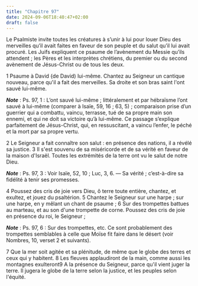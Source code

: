 ```yaml
---
title: "Chapitre 97"
date: 2024-09-06T18:40:47+02:00
draft: false
---
```



Le Psalmiste invite toutes les créatures à s’unir à lui pour louer Dieu des merveilles qu’il avait faites en faveur de son peuple et du salut qu’il lui avait procuré.
Les Juifs expliquent ce psaume de l’avènement du Messie qu’ils attendent ; les Pères et les interprètes chrétiens, du premier ou du second avènement de Jésus-Christ ou de tous les deux.


1 Psaume à David {de David) lui-même. Chantez au Seigneur un cantique nouveau, parce qu'il a fait des merveilles. Sa droite et son bras saint l'ont sauvé lui-même.

***Note*** :  Ps. 97, 1 : L’ont sauvé lui-même ; littéralement et par hébraïsme l’ont sauvé à lui-même (comparer à Isaïe, 59, 16 ; 63, 5) ; comparaison prise d’un guerrier qui a combattu, vaincu, terrasse, tué de sa propre main son ennemi, et qui ne doit sa victoire qu’à lui-même. Ce passage s’explique parfaitement de Jésus-Christ, qui, en ressuscitant, a vaincu l’enfer, le péché et la mort par sa propre vertu.


2 Le Seigneur a fait connaître son salut : en présence des nations, il a révélé sa justice. 3 Il s'est souvenu de sa miséricorde et de sa vérité en faveur de la maison d'Israël. Toutes les extrémités de la terre ont vu le salut de notre Dieu.

***Note*** :  Ps. 97, 3 : Voir Isaïe, 52, 10 ; Luc, 3, 6. ― Sa vérité ; c’est-à-dire sa fidélité à tenir ses promesses.


4 Poussez des cris de joie vers Dieu, ô terre toute entière, chantez, et exultez, et jouez du psaltérion. 5 Chantez le Seigneur sur une harpe ; sur une harpe, en y mêlant un chant de psaume ; 6 Sur des trompettes battues au marteau, et au son d'une trompette de corne. Poussez des cris de joie en présence du roi, le Seigneur ;

***Note*** :  Ps. 97, 6 : Sur des trompettes, etc. Ce sont probablement des trompettes semblables à celle que Moïse fit faire dans le désert (voir Nombres, 10, verset 2 et suivants).


7 Que la mer soit agitée et sa plénitude, de même que le globe des terres et ceux qui y habitent. 8 Les fleuves applaudiront de la main, comme aussi les montagnes exulteront9 A la présence du Seigneur, parce qu'il vient juger la terre. Il jugera le globe de la terre selon la justice, et les peuples selon l'équité.

